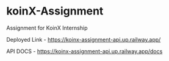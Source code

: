 # koinX-Assignment
Assignment for KoinX Internship

Deployed Link - https://koinx-assignment-api.up.railway.app/

API DOCS - https://koinx-assignment-api.up.railway.app/docs
